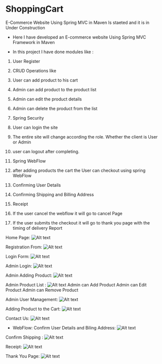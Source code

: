 # ShoppingCart
E-Commerce Website Using Spring MVC in Maven Is staeted and it is in Under Construction

* Here I have developed an E-commerce website Using Spring MVC Framework in Maven

* In this project I have done modules like :

1. User Register

2. CRUD Operations like
  1. User can add product to his cart
  2. Admin can add product to the product list
  3. Admin can edit the product details
  4. Admin can delete the product from the list

3. Spring Security
  1. User can login the site
  2. The entire site will change according the role. Whether the client is User or Admin
  3. user can logout after completing. 

4. Spring WebFlow
  1. after adding products the cart the User can checkout using spring WebFlow
  2. Confirming User Details
  3. Confirming Shipping and Billing Address
  4. Receipt
  5. If the user cancel the webflow it will go to cancel Page
  6. If the user submits the checkout it will go to thank you page with the timing of delivery Report
  
Home Page:
![Alt text](https://github.com/ikismail/ShoppingCart/blob/master/src/main/webapp/WEB-INF/resource/images/screenshots/Home.jpg "Home Page")



Registration From:
![Alt text](https://github.com/ikismail/ShoppingCart/blob/master/src/main/webapp/WEB-INF/resource/images/screenshots/registrationForm.jpg)



Login Form:
![Alt text](https://github.com/ikismail/ShoppingCart/blob/master/src/main/webapp/WEB-INF/resource/images/screenshots/LoginForm.jpg)



Admin Login: 
![Alt text](https://github.com/ikismail/ShoppingCart/blob/master/src/main/webapp/WEB-INF/resource/images/screenshots/AdminLogin.jpg)



Admin Adding Product: 
![Alt text](https://github.com/ikismail/ShoppingCart/blob/master/src/main/webapp/WEB-INF/resource/images/screenshots/AdminLoginAddProduct.jpg)



Admin Product List :
![Alt text](https://github.com/ikismail/ShoppingCart/blob/master/src/main/webapp/WEB-INF/resource/images/screenshots/AdminLogin.jpg)
Admin can Add Product 
Admin can Edit Product
Admin can Remove Product



Admin User Management:
![Alt text](https://github.com/ikismail/ShoppingCart/blob/master/src/main/webapp/WEB-INF/resource/images/screenshots/AdminLoginUserManagement.jpg)



Adding Product to the Cart:
![Alt text](https://github.com/ikismail/ShoppingCart/blob/master/src/main/webapp/WEB-INF/resource/images/screenshots/cartList.jpg)


Contact Us: 
![Alt text](https://github.com/ikismail/ShoppingCart/blob/master/src/main/webapp/WEB-INF/resource/images/screenshots/ContactUs.png)


* WebFlow:
Confirm User Details and Biling Address:
![Alt text](https://github.com/ikismail/ShoppingCart/blob/master/src/main/webapp/WEB-INF/resource/images/screenshots/ConfirmCustomerDetails.png)

Confirm Shipping :
![Alt text](https://github.com/ikismail/ShoppingCart/blob/master/src/main/webapp/WEB-INF/resource/images/screenshots/ConfirmShippingAddress.png)

Receipt:
![Alt text](https://github.com/ikismail/ShoppingCart/blob/master/src/main/webapp/WEB-INF/resource/images/screenshots/Receipt.png)

Thank You Page:
![Alt text](https://github.com/ikismail/ShoppingCart/blob/master/src/main/webapp/WEB-INF/resource/images/screenshots/ThankYou.png)
